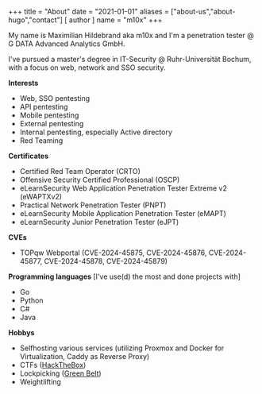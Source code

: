 +++
title = "About"
date = "2021-01-01"
aliases = ["about-us","about-hugo","contact"]
[ author ]
  name = "m10x"
+++

My name is Maximilian Hildebrand aka m10x and I'm a penetration tester @ G DATA Advanced Analytics GmbH.

I've pursued a master's degree in IT-Security @ Ruhr-Universität Bochum, with a focus on web, network and SSO security.

**Interests**

* Web, SSO pentesting
* API pentesting
* Mobile pentesting
* External pentesting
* Internal pentesting, especially Active directory
* Red Teaming

**Certificates**

* Certified Red Team Operator (CRTO)
* Offensive Security Certified Professional (OSCP)
* eLearnSecurity Web Application Penetration Tester Extreme v2 (eWAPTXv2)
* Practical Network Penetration Tester (PNPT)
* eLearnSecurity Mobile Application Penetration Tester (eMAPT)
* eLearnSecurity Junior Penetration Tester (eJPT)

**CVEs**

* TOPqw Webportal (CVE-2024-45875, CVE-2024-45876, CVE-2024-45877, CVE-2024-45878, CVE-2024-45879)

**Programming languages**
[I've use(d) the most and done projects with]

* Go
* Python
* C#
* Java

**Hobbys**
* Selfhosting various services (utilizing Proxmox and Docker for Virtualization, Caddy as Reverse Proxy)
* CTFs ([HackTheBox](https://www.hackthebox.eu/home/users/profile/19366))
* Lockpicking ([Green Belt](https://lpulocks.com/#/speedpicks?pickerId=enpsiAVxLvbJ02mBPyTazahvXL73&name=m10x))
* Weightlifting
